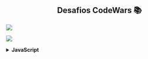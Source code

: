 <h2 align="center">Desafios CodeWars 📚</h2>

<p align="left">
  <a href="https://github.com/EriFranca/Desafios-CodeWars/issues">
    <img src="https://www.codewars.com/users/Eri%20Fran%C3%A7a/badges/micro" /> 
  </a>
  <p align="left">
  <a href="https://github.com/EriFranca/Desafios-CodeWars/issues">
    <img src="https://www.codewars.com/users/Eri%20Fran%C3%A7a/badges/micro" /> 
  </a>
</p>

<!-- JavaScript -->
<details> 
    <summary><strong>JavaScript</strong></summary>
    <br />
    <div align="left">
        <!-- Introdução a Programação -->
        <table border=1>
            <tr>
                <th colspan="4">Introdução a Programação</th>
            </tr>
            <tr>
                <th colspan="4"></th>
            </tr>
            <tr>
                <th>Etapa</th>
                <th>Desafio</th>
                <th>Solução</th>
                <th>Status</th>
            </tr>
            <tr>
                <td align="center">1</td>
                <td></td>
                <td><a href="">Código</a></td>
                <td align="center">✅</td>
            </tr>
            <tr>
                <td align="center">2</td>
                <td></td>
                <td><a href="">Código</a></td>
                <td align="center">✅</td>
            </tr>
            <tr>
                <td align="center">3</td>
                <td></td>
                <td><a href="h">Código</a></td>
                <td align="center">✅</td>
            </tr>
        </table>
       
    </div>
</details>
